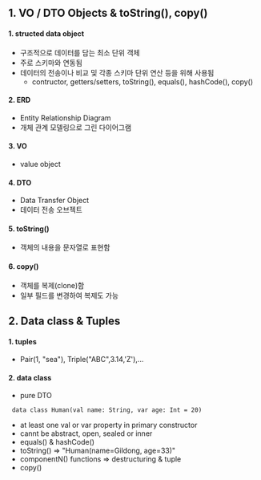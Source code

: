 ## 1. VO / DTO Objects & toString(), copy()

#### 1. structed data object

- 구조적으로 데이터를 담는 최소 단위 객체
- 주로 스키마와 연동됨
- 데이터의 전송이나 비교 및 각종 스키마 단위 연산 등을 위해 사용됨
  - contructor, getters/setters, toString(), equals(), hashCode(), copy()

#### 2. ERD

- Entity Relationship Diagram
- 개체 관계 모델링으로 그린 다이어그램

#### 3. VO

- value object

#### 4. DTO

- Data Transfer Object
- 데이터 전송 오브젝트

#### 5. toString()

- 객체의 내용을 문자열로 표현함

#### 6. copy()

- 객체를 복제(clone)함
- 일부 필드를 변경하여 복제도 가능

## 2. Data class & Tuples

#### 1. tuples

- Pair(1, "sea"), Triple("ABC",3.14,'Z'),...

#### 2. data class

- pure DTO

```
 data class Human(val name: String, var age: Int = 20)
```

- at least one val or var property in primary constructor
- cannt be abstract, open, sealed or inner
- equals() & hashCode()
- toString() => "Human(name=Gildong, age=33)"
- componentN() functions => destructuring & tuple
- copy()
